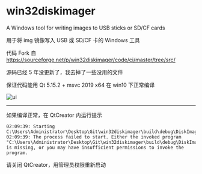 # win32diskimager
A Windows tool for writing images to USB sticks or SD/CF cards

用于将 img 镜像写入 USB 或 SD/CF 卡的 Windows 工具

代码 Fork 自 https://sourceforge.net/p/win32diskimager/code/ci/master/tree/src/

源码已经 5 年没更新了，我去掉了一些没用的文件

保证代码能用 Qt 5.15.2 + msvc 2019 x64 在 win10 下正常编译

![ui](https://github.com/abc881858/win32diskimager/assets/320155/8ae6d77f-69c1-47b2-8ff7-c5a09847efc4)

------

如果编译正常，在 QtCreator 内运行提示

```shell
02:09:39: Starting C:\Users\Administrator\Desktop\Git\win32diskimager\build\debug\DiskImager.exe...
02:09:39: The process failed to start. Either the invoked program "C:\Users\Administrator\Desktop\Git\win32diskimager\build\debug\DiskImager.exe" is missing, or you may have insufficient permissions to invoke the program.
```

请关闭 QtCreator，用管理员权限重新启动

